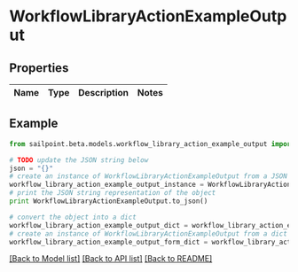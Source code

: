 # WorkflowLibraryActionExampleOutput


## Properties

Name | Type | Description | Notes
------------ | ------------- | ------------- | -------------

## Example

```python
from sailpoint.beta.models.workflow_library_action_example_output import WorkflowLibraryActionExampleOutput

# TODO update the JSON string below
json = "{}"
# create an instance of WorkflowLibraryActionExampleOutput from a JSON string
workflow_library_action_example_output_instance = WorkflowLibraryActionExampleOutput.from_json(json)
# print the JSON string representation of the object
print WorkflowLibraryActionExampleOutput.to_json()

# convert the object into a dict
workflow_library_action_example_output_dict = workflow_library_action_example_output_instance.to_dict()
# create an instance of WorkflowLibraryActionExampleOutput from a dict
workflow_library_action_example_output_form_dict = workflow_library_action_example_output.from_dict(workflow_library_action_example_output_dict)
```
[[Back to Model list]](../README.md#documentation-for-models) [[Back to API list]](../README.md#documentation-for-api-endpoints) [[Back to README]](../README.md)



